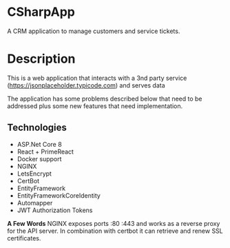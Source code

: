 # CSharpApp

A CRM application to manage customers and service tickets.

# Description

This is a web application that interacts with a 3nd party service (https://jsonplaceholder.typicode.com) and serves data

The application has some problems described below that need to be addressed plus some new features that need implementation.

## Technologies

- ASP.Net Core 8
- React + PrimeReact
- Docker support
- NGINX
- LetsEncrypt
- CertBot
- EntityFramework
- EntityFrameworkCoreIdentity
- Automapper
- JWT Authorization Tokens 

**A Few Words**
NGINX exposes ports :80 :443 and works as a reverse proxy for the API server. 
In combination with certbot it can retrieve and renew SSL certificates. 



